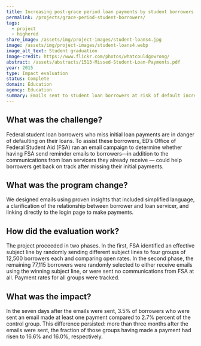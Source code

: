 ```yaml
---
title: Increasing post-grace period loan payments by student borrowers
permalink: /projects/grace-period-student-borrowers/
tags: 
  - project
  - highered
share_image: /assets/img/project-images/student-loans4.jpg
image: /assets/img/project-images/student-loans4.webp
image_alt_text: Student graduation
image-credit: https://www.flickr.com/photos/whatcouldgowrong/
abstract: /assets/abstracts/1513-Missed-Student-Loan-Payments.pdf
year: 2015
type: Impact evaluation
status: Complete
domain: Education
agency: Education
summary: Emails sent to student loan borrowers at risk of default increased payments
---
```

## What was the challenge?
Federal student loan borrowers who miss initial loan payments are in danger of defaulting on their loans. To assist these borrowers, ED’s Office of Federal Student Aid (FSA) ran an email campaign to determine whether having FSA send reminder emails to borrowers—in addition to the communications from loan servicers they already receive — could help borrowers get back on track after missing their initial payments. 

## What was the program change?
We designed emails using proven insights that included simplified language, a clarification of the relationship between borrower and loan servicer, and linking directly to the login page to make payments.

## How did the evaluation work?
The project proceeded in two phases. In the first, FSA identified an effective subject line by randomly sending different subject lines to four groups of 12,500 borrowers each and comparing open rates. In the second phase, the remaining 77,115 borrowers were randomly selected to either receive emails using the winning subject line, or were sent no communications from FSA at all. Payment rates for all groups were tracked.

## What was the impact?
In the seven days after the emails were sent, 3.5% of borrowers who were sent an email made at least one payment compared to 2.7% percent of the control group. This difference persisted: more than three months after the emails were sent, the fraction of those groups having made a payment had risen to 16.6% and 16.0%, respectively.
